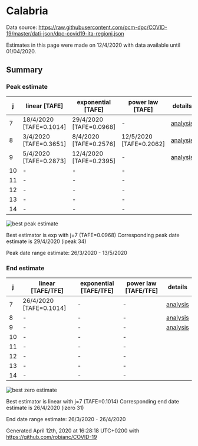 # Calabria


Data source: https://raw.githubusercontent.com/pcm-dpc/COVID-19/master/dati-json/dpc-covid19-ita-regioni.json

Estimates in this page were made on 12/4/2020 with data available until 01/04/2020.


## Summary 

### Peak estimate 
|j|linear [TAFE]|exponential [TAFE]|power law [TAFE]|details|
|---|----|-----------|---------|-------|
|7|18/4/2020 [TAFE=0.1014]|29/4/2020 [TAFE=0.0968]|-|[analysis](COVID-19_calabria_j7_2020-04-01.md)|
|8|3/4/2020 [TAFE=0.3651]|8/4/2020 [TAFE=0.2576]|12/5/2020 [TAFE=0.2062]|[analysis](COVID-19_calabria_j8_2020-04-01.md)|
|9|5/4/2020 [TAFE=0.2873]|12/4/2020 [TAFE=0.2395]|-|[analysis](COVID-19_calabria_j9_2020-04-01.md)|
|10|-|-|-||
|11|-|-|-||
|12|-|-|-||
|13|-|-|-||
|14|-|-|-||

![best peak estimate](COVID-19_calabria_j7_2020-04-01.png)

Best estimator is exp with j=7 (TAFE=0.0968)
Corresponding peak date estimate is 29/4/2020 (ipeak 34)


Peak date range estimate: 26/3/2020 - 13/5/2020

### End estimate 
|j|linear [TAFE/TFE]|exponential [TAFE/TFE]|power law [TAFE/TFE]|details|
|---|----|-----------|---------|-------|
|7|26/4/2020 [TAFE=0.1014]|-|-|[analysis](COVID-19_calabria_j7_2020-04-01.md)|
|8|-|-|-|[analysis](COVID-19_calabria_j8_2020-04-01.md)|
|9|-|-|-|[analysis](COVID-19_calabria_j9_2020-04-01.md)|
|10|-|-|-||
|11|-|-|-||
|12|-|-|-||
|13|-|-|-||
|14|-|-|-||

![best zero estimate](COVID-19_calabria_j7_2020-04-01.png)

Best estimator is linear with j=7 (TAFE=0.1014)
Corresponding end date estimate is 26/4/2020 (izero 31)


End date range estimate: 26/3/2020 - 26/4/2020

Generated April 12th, 2020 at 16:28:18 UTC+0200 with https://github.com/robianc/COVID-19
